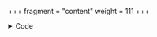 +++
fragment = "content"
weight = 111
+++

<details><summary>Code</summary>

```+++
fragment = "search"
weight = 110
background = "secondary"

title = "Search Fragment"
subtitle = "Searches through all content fragments"
#title_align = "left" # Default is center, can be left, right or center
+++
```
</details>
